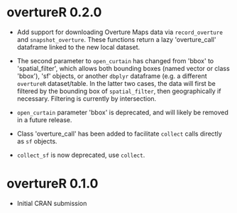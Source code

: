 # overtureR 0.2.0

* Add support for downloading Overture Maps data via `record_overture` and 
`snapshot_overture`. These functions return a lazy 'overture_call' dataframe
linked to the new local dataset.
  
* The second parameter to `open_curtain` has changed from 'bbox' to 
'spatial_filter', which allows both bounding boxes (named vector or class 
'bbox'), 'sf' objects, or another `dbplyr` dataframe (e.g. a different 
`overtureR` dataset/table. In the latter two cases, the data will first be 
filtered by the bounding box of `spatial_filter`, then geographically if 
necessary. Filtering is currently by intersection.

* `open_curtain` parameter 'bbox' is deprecated, and will likely be removed in a
future release.

* Class 'overture_call' has been added to facilitate `collect` calls directly as
`sf` objects.

* `collect_sf` is now deprecated, use `collect`.

# overtureR 0.1.0

* Initial CRAN submission
